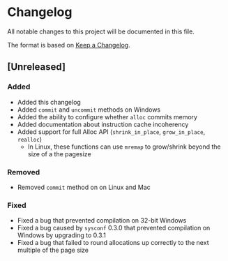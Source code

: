 <!-- Copyright 2017 the authors. See the 'Copyright and license' section of the README.md file at the top-level directory of this repository.

Licensed under the Apache License, Version 2.0 (the LICENSE file). This file may not be copied, modified, or distributed except according to those terms. -->

# Changelog

All notable changes to this project will be documented in this file.

The format is based on [Keep a Changelog](http://keepachangelog.com/en/1.0.0/).

## [Unreleased]

### Added
- Added this changelog
- Added `commit` and `uncommit` methods on Windows
- Added the ability to configure whether `alloc` commits memory
- Added documentation about instruction cache incoherency
- Added support for full Alloc API (`shrink_in_place`, `grow_in_place`, `realloc`)
    - In Linux, these functions can use `mremap` to grow/shrink beyond the size of a the pagesize

### Removed
- Removed `commit` method on on Linux and Mac

### Fixed
- Fixed a bug that prevented compilation on 32-bit Windows
- Fixed a bug caused by `sysconf` 0.3.0 that prevented compilation on Windows
  by upgrading to 0.3.1
- Fixed a bug that failed to round allocations up correctly to the next multiple
  of the page size
